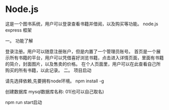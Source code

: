 # Node.js
这是一个图书系统，用户可以登录查看书籍并借阅，以及购买等功能。
node.js express 框架

一。 功能了解

登录注册。用户可以随意注册账户，但是内置了一个管理员账号。
首页是一个展示所有书籍的平台，用户可以凭借喜好浏览书籍，点击进入详情页面，里面有书籍的简介，封面图片，以及售卖的价格。
在个人页面里，用户可以在此查看自己所购买的所有书籍，以此记录。
二。 项目启动

请先选择依赖,先要拥有node环境。 npm install -g

创建数据库 mysql数据库名称: 01(也可以自己取名)

npm run start启动
